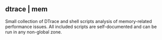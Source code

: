dtrace | mem
------------

Small collection of DTrace and shell scripts analysis of memory-related performance issues. All included scripts are self-documented and can be run in any non-global zone.
